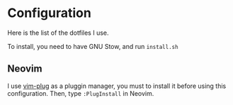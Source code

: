 # Configuration

Here is the list of the dotfiles I use.

To install, you need to have GNU Stow, and run ```install.sh```

## Neovim 

I use [vim-plug](https://github.com/junegunn/vim-plug) as a pluggin manager, you must to install it before using this configuration.
Then, type ```:PlugInstall``` in Neovim.
